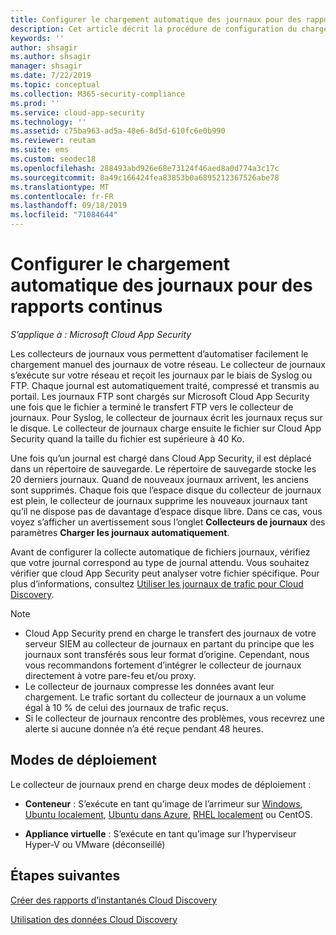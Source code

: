 ```yaml
---
title: Configurer le chargement automatique des journaux pour des rapports continus dans Cloud App Security
description: Cet article décrit la procédure de configuration du chargement automatique des journaux pour des rapports continus dans Cloud App Security.
keywords: ''
author: shsagir
ms.author: shsagir
manager: shsagir
ms.date: 7/22/2019
ms.topic: conceptual
ms.collection: M365-security-compliance
ms.prod: ''
ms.service: cloud-app-security
ms.technology: ''
ms.assetid: c75ba963-ad5a-48e6-8d5d-610fc6e0b990
ms.reviewer: reutam
ms.suite: ems
ms.custom: seodec18
ms.openlocfilehash: 288493abd926e68e73124f46aed8a0d774a3c17c
ms.sourcegitcommit: 8a49c166424fea83853b0a6895212367526abe78
ms.translationtype: MT
ms.contentlocale: fr-FR
ms.lasthandoff: 09/18/2019
ms.locfileid: "71084644"
---
```

# <a name="configure-automatic-log-upload-for-continuous-reports"></a>Configurer le chargement automatique des journaux pour des rapports continus

*S’applique à : Microsoft Cloud App Security*

Les collecteurs de journaux vous permettent d’automatiser facilement le chargement manuel des journaux de votre réseau. Le collecteur de journaux s’exécute sur votre réseau et reçoit les journaux par le biais de Syslog ou FTP. Chaque journal est automatiquement traité, compressé et transmis au portail. Les journaux FTP sont chargés sur Microsoft Cloud App Security une fois que le fichier a terminé le transfert FTP vers le collecteur de journaux. Pour Syslog, le collecteur de journaux écrit les journaux reçus sur le disque. Le collecteur de journaux charge ensuite le fichier sur Cloud App Security quand la taille du fichier est supérieure à 40 Ko. 

Une fois qu’un journal est chargé dans Cloud App Security, il est déplacé dans un répertoire de sauvegarde. Le répertoire de sauvegarde stocke les 20 derniers journaux. Quand de nouveaux journaux arrivent, les anciens sont supprimés. Chaque fois que l’espace disque du collecteur de journaux est plein, le collecteur de journaux supprime les nouveaux journaux tant qu’il ne dispose pas de davantage d’espace disque libre. Dans ce cas, vous voyez s’afficher un avertissement sous l’onglet **Collecteurs de journaux** des paramètres **Charger les journaux automatiquement**.

Avant de configurer la collecte automatique de fichiers journaux, vérifiez que votre journal correspond au type de journal attendu. Vous souhaitez vérifier que cloud App Security peut analyser votre fichier spécifique. Pour plus d’informations, consultez [Utiliser les journaux de trafic pour Cloud Discovery](create-snapshot-cloud-discovery-reports.md#log-format).


> [!NOTE]
>-  Cloud App Security prend en charge le transfert des journaux de votre serveur SIEM au collecteur de journaux en partant du principe que les journaux sont transférés sous leur format d’origine. Cependant, nous vous recommandons fortement d’intégrer le collecteur de journaux directement à votre pare-feu et/ou proxy.
>- Le collecteur de journaux compresse les données avant leur chargement. Le trafic sortant du collecteur de journaux a un volume égal à 10 % de celui des journaux de trafic reçus. 
>- Si le collecteur de journaux rencontre des problèmes, vous recevrez une alerte si aucune donnée n’a été reçue pendant 48 heures.
>

## <a name="deployment-modes"></a>Modes de déploiement

Le collecteur de journaux prend en charge deux modes de déploiement :

-   **Conteneur** : S’exécute en tant qu’image de l’arrimeur sur [Windows](discovery-docker-windows.md), [Ubuntu localement](discovery-docker-ubuntu.md), [Ubuntu dans Azure](discovery-docker-ubuntu-azure.md), [RHEL localement](discovery-docker-ubuntu.md) ou CentOS.

-   **Appliance virtuelle** :  S’exécute en tant qu’image sur l’hyperviseur Hyper-V ou VMware (déconseillé)




## <a name="next-steps"></a>Étapes suivantes
 
[Créer des rapports d’instantanés Cloud Discovery](create-snapshot-cloud-discovery-reports.md)

[Utilisation des données Cloud Discovery](working-with-cloud-discovery-data.md)

